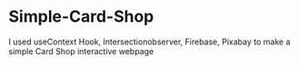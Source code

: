 # Simple-Card-Shop
I used useContext Hook, Intersectionobserver, Firebase, Pixabay to make a simple Card Shop interactive webpage
